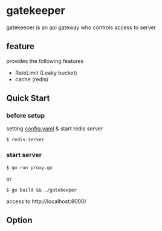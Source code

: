 # gatekeeper
gatekeeper is an api gateway who controls access to server

## feature
provides the following features

- RateLimit (Leaky bucket) 
- cache (redis)

## Quick Start
### before setup

setting [config.yaml](https://github.com/ohs30359-nobuhara/gatekeeper/blob/master/config.yaml) & 
start redis server
```shell
$ redis-server
```

### start server

```shell
$ go run proxy.go
```
or

```shell
$ go build && ./gatekeeper 
```

access to http://localhost:8000/


## Option

